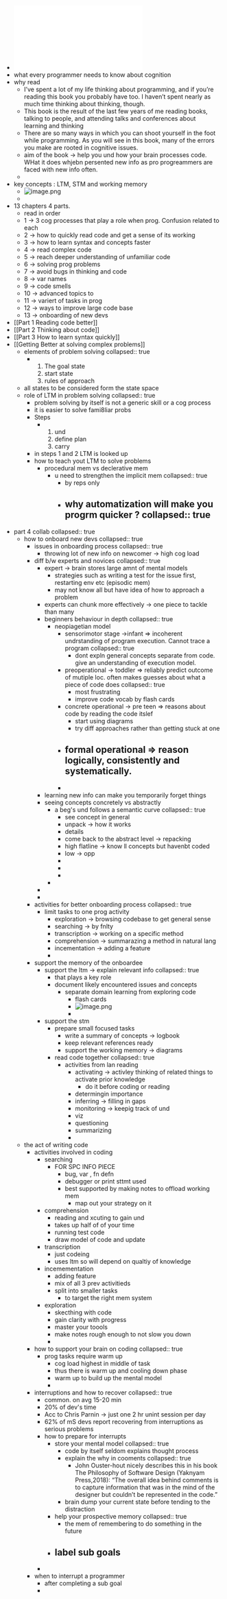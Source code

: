 - ![The Programmers Brain What every programmer needs to know about cognition by Felienne Hermans (z-lib.org).pdf](../assets/The_Programmers_Brain_What_every_programmer_needs_to_know_about_cognition_by_Felienne_Hermans_(z-lib.org)_1649481271237_0.pdf)
- what every programmer needs to know about cognition
- why read
	- I’ve  spent  a  lot  of  my  life  thinking  about  programming,  and  if  you’re  reading  this book  you  probably  have  too.  I  haven’t  spent  nearly  as  much  time  thinking  about thinking,  though.
	- This book is the result of the last few years of me reading books, talking to people, and attending talks and conferences about learning and thinking
	- There are so many ways in which you can shoot yourself in the foot while programming. As you will see in this book, many of the errors you make are rooted in cognitive issues.
	- aim of the book -> help you und how your brain processes code. WHat it does whjebn persented new info as pro progreammers are faced with new info often.
	-
- key concepts : LTM, STM and working memory
	- ![image.png](../assets/image_1673925864677_0.png)
	-
- 13 chapters 4 parts.
	- read in order
	- 1 -> 3 cog processes that play a role when prog. Confusion related to each
	- 2 -> how to quickly read code and get a sense of its working
	- 3 -> how to learn syntax and  concepts faster
	- 4 -> read complex code
	- 5 -> reach deeper understanding of unfamiliar code
	- 6 -> solving prog problems
	- 7 -> avoid bugs in thinking and code
	- 8 -> var names
	- 9 -> code smells
	- 10 -> advanced topics to
	- 11 -> variert of tasks in prog
	- 12 -> ways to improve large code base
	- 13 -> onboarding of new devs
- [[Part 1 Reading code better]]
- [[Part 2 Thinking about code]]
- [[Part 3 How to learn syntax quickly]]
- [[Getting Better at solving complex problems]]
	- elements of problem solving
	  collapsed:: true
		- 1. The goal state
		  2. start state
		  3. rules of approach
	- all states to be considered form the state space
	- role of LTM in problem solving
	  collapsed:: true
		- problem solving by itself is not a generic skill or a cog process
		- it is easier to solve fami8liar probs
		- Steps
			- 1. und
			  2. define plan
			  3. carry
		- in steps 1 and 2 LTM is looked up
		- how to teach yout LTM to solve problems
			- procedural mem vs declerative mem
				- u need to strengthen the implicit mem
				  collapsed:: true
					- by reps only
					- why automatization will make you progrm quicker ?
					  collapsed:: true
						-
- part 4 collab
  collapsed:: true
	- how to onboard new devs
	  collapsed:: true
		- issues in onboarding process
		  collapsed:: true
			- throwing lot of new info on newcomer -> high cog load
		- diff b/w experts and novices
		  collapsed:: true
			- expert -> brain stores large amnt of mental models
				- strategies such as writing a test for the issue first, restarting env etc (episodic mem)
				- may not know all but have idea of how to approach a problem
			- experts can chunk more effectively -> one piece to tackle than many
			- beginners behaviour in depth
			  collapsed:: true
				- neopiagetian model
					- sensorimotor stage ->infant => incoherent undrstanding of program execution. Cannot trace a program
					  collapsed:: true
						- dont expln general concepts separate from code. give an understanding of execution model.
					- preoperational -> toddler => reliably predict outcome of mutiple loc. often makes guesses about what a piece of code does
					  collapsed:: true
						- most frustrating
						- improve code vocab by flash cards
					- concrete operational -> pre teen => reasons about code by reading the code itslef
						- start using diagrams
						- try diff approaches rather than getting stuck at one
					- formal operational => reason logically, consistently and systematically.
						-
					-
			- learning new info can make you temporarily forget things
			- seeing concepts concretely vs abstractly
				- a beg's und follows a semantic curve
				  collapsed:: true
					- see concept in general
					- unpack -> how it works
					- details
					- come back to the abstract level -> repacking
					- high flatline -> know ll concepts but havenbt coded
					- low -> opp
					-
					-
					-
				-
			-
			-
		- activities for better onboarding process
		  collapsed:: true
			- limit tasks to one prog activity
				- exploration -> browsing codebase to get general sense
				- searching -> by fnlty
				- transcription -> working on a specific method
				- comprehension -> summarazing a method in natural lang
				- incementation -> adding a feature
				-
		- support the memory of the onboardee
			- support the ltm -> explain relevant info
			  collapsed:: true
				- that plays a key role
				- document likely encountered issues and concepts
					- separate domain learning from exploring code
						- flash cards
						- ![image.png](../assets/image_1653901079766_0.png)
						-
			- support the stm
				- prepare small focused tasks
					- write a summary of concepts -> logbook
					- keep relevant references ready
					- support the working memory -> diagrams
				- read code together
				  collapsed:: true
					- activities from lan reading
						- activating -> activley thinking of related things to activate prior knowledge
							- do it before coding or reading
						- determingin importance
						- inferring -> filling in gaps
						- monitoring -> keepig track of und
						- viz
						- questioning
						- summarizing
						-
	- the act of writing code
		- activities involved in coding
			- searching
				- FOR SPC INFO PIECE
					- bug, var , fn defn
					- debugger or print sttmt used
					- best supported by making notes to offload working mem
						- map out your strategy on it
			- comprehension
				- reading and xcuting to gain und
				- takes up half of of your time
				- running test code
				- draw model of code and update
			- transcription
				- just codeing
				- uses ltm so will depend on qualtiy of knowledge
			- incemementation
				- adding feature
				- mix of all 3 prev activitieds
				- split into smaller tasks
					- to target the right mem system
			- exploration
				- skecthing with code
				- gain clarity with progress
				- master your toools
				- make notes rough enough to not slow you down
				-
		- how to support your brain on coding
		  collapsed:: true
			- prog tasks require warm up
				- cog load highest in middle of task
				- thus there is warm up and cooling down phase
				- warm up to build up the mental model
				-
		- interruptions and how to recover
		  collapsed:: true
			- common. on avg 15-20 min
			- 20% of dev's time
			- Acc to Chris Parnin -> just one 2 hr unint session per day
			- 62% of mS devs report recovering from interruptions as serious problems
			- how to prepare for interrupts
				- store your mental model
				  collapsed:: true
					- code by itself seldom explains thought process
					- explain the why in cooments
					  collapsed:: true
						- John Ouster-hout nicely describes this in his book The Philosophy of Software Design (Yaknyam Press,2018): “The overall idea behind comments is to capture information that was in the mind of the designer but couldn’t be represented in the code.”
					- brain dump your current state before tending to the distraction
				- help your prospective memory
				  collapsed:: true
					- the mem of remembering to do something in the future
				- label sub goals
					-
			-
		- when to interrupt a programmer
			- after completing a sub goal
			-